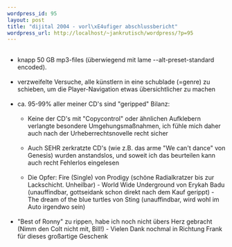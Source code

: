 ```yaml
--- 
wordpress_id: 95
layout: post
title: "dijital 2004 - vorl\xE4ufiger abschlussbericht"
wordpress_url: http://localhost/~jankrutisch/wordpress/?p=95
---
```

<ul><br />
<li>knapp 50 GB mp3-files (&uuml;berwiegend mit lame --alt-preset-standard encoded).</li><br />
<li>verzweifelte Versuche, alle k&uuml;nstlern in eine schublade (=genre) zu schieben, um die Player-Navigation etwas &uuml;bersichtlicher zu machen</li><br />
<li>ca. 95-99% aller meiner CD's sind "geripped" Bilanz:<br />
<ul><br />
<li>Keine der CD's mit "Copycontrol" oder &auml;hnlichen Aufklebern verlangte besondere Umgehungsma&szlig;nahmen, ich f&uuml;hle mich daher auch nach der Urheberrechtsnovelle recht sicher</li><br />
<li>Auch SEHR zerkratzte CD's (wie z.B. das arme "We can't dance" von Genesis) wurden anstandslos, und soweit ich das beurteilen kann auch recht Fehlerlos eingelesen</li><br />
<li>Die Opfer: Fire (Single) von Prodigy (sch&ouml;ne Radialkratzer bis zur Lackschicht. Unheilbar) - World Wide Underground von Erykah Badu (unauffindbar, gottseidank schon direkt nach dem Kauf gerippt) - The dream of the blue turtles von Sting (unauffindbar, wird wohl im Auto irgendwo sein)</li></ul><br />
<li>"Best of Ronny" zu rippen, habe ich noch nicht &uuml;bers Herz gebracht (Nimm den Colt nicht mit, Bill!)  - Vielen Dank nochmal in Richtung Frank f&uuml;r dieses gro&szlig;artige Geschenk</li><br />
<br />
<br />
<br />
</ul>
